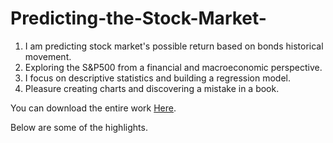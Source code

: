 # Predicting-the-Stock-Market-  

1. I am predicting stock market's possible return based on bonds historical movement.
2. Exploring the S&amp;P500 from a financial and macroeconomic perspective.
3. I focus on descriptive statistics and building a regression model.
4. Pleasure creating charts and discovering a mistake in a book.
   

You can download the entire work [Here](https://www.researchgate.net/publication/360546616_Price-earnings_ratio_and_interest_rates).   

Below are some of the highlights.
